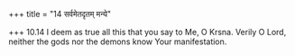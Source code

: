 +++
title = "14 सर्वमेतदृतम् मन्ये"

+++
10.14 I deem as true all this that you say to Me, O Krsna. Verily O
Lord, neither the gods nor the demons know Your manifestation.
